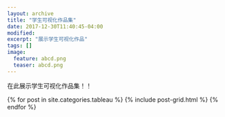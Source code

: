 ```yaml
---
layout: archive
title: "学生可视化作品集"
date: 2017-12-30T11:40:45-04:00
modified:
excerpt: "展示学生可视化作品"
tags: []
image: 
  feature: abcd.png
  teaser: abcd.png
---
```


在此展示学生可视化作品集！！

<div class="tiles">
{% for post in site.categories.tableau %}
  {% include post-grid.html %}
{% endfor %}
</div><!-- /.tiles -->

